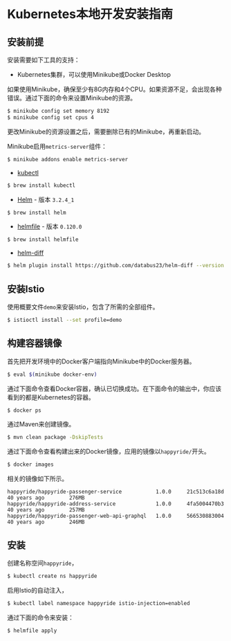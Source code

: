 # Kubernetes本地开发安装指南

## 安装前提

安装需要如下工具的支持：

* Kubernetes集群，可以使用Minikube或Docker Desktop

如果使用Minikube，确保至少有8G内存和4个CPU。如果资源不足，会出现各种错误。通过下面的命令来设置Minikube的资源。

```bash
$ minikube config set memory 8192
$ minikube config set cpus 4
```

更改Minikube的资源设置之后，需要删除已有的Minikube，再重新启动。

Minikube启用`metrics-server`组件：

```bash
$ minikube addons enable metrics-server
```

* [kubectl](https://kubernetes.io/docs/reference/kubectl/kubectl/)

```bash
$ brew install kubectl
```

* [Helm](https://helm.sh/) - 版本 `3.2.4_1`

```bash
$ brew install helm
```

* [helmfile](https://github.com/roboll/helmfile) - 版本 `0.120.0`

```bash
$ brew install helmfile
```

* [helm-diff](https://github.com/databus23/helm-diff)

```bash
$ helm plugin install https://github.com/databus23/helm-diff --version master
```

## 安装Istio

使用概要文件`demo`来安装Istio，包含了所需的全部组件。

```bash
$ istioctl install --set profile=demo
```

## 构建容器镜像

首先把开发环境中的Docker客户端指向Minikube中的Docker服务器。

```bash
$ eval $(minikube docker-env)
```

通过下面命令查看Docker容器，确认已切换成功。在下面命令的输出中，你应该看到的都是Kubernetes的容器。

```bash
$ docker ps
```

通过Maven来创建镜像。

```bash
$ mvn clean package -DskipTests
```

通过下面命令查看构建出来的Docker镜像，应用的镜像以`happyride/`开头。

```bash
$ docker images
```

相关的镜像如下所示。

```
happyride/happyride-passenger-service           1.0.0     21c513c6a18d        40 years ago        276MB
happyride/happyride-address-service             1.0.0     4fa5004470b3        40 years ago        257MB
happyride/happyride-passenger-web-api-graphql   1.0.0     566530883004        40 years ago        246MB
```

## 安装

创建名称空间`happyride`，

```sh
$ kubectl create ns happyride
```

启用Istio的自动注入，

```sh
$ kubectl label namespace happyride istio-injection=enabled
```

通过下面的命令来安装：

```bash
$ helmfile apply
```
